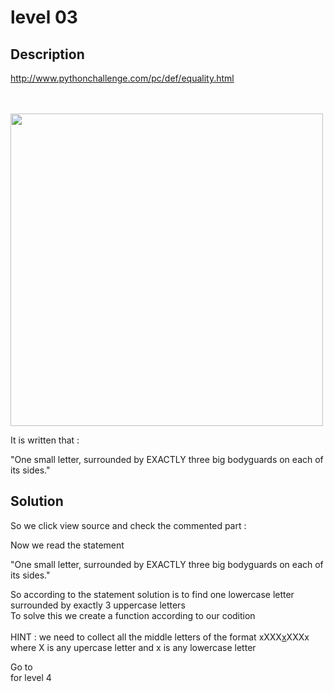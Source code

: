 # level 03
## Description
http://www.pythonchallenge.com/pc/def/equality.html

<br>

<br>

<img src="http://www.pythonchallenge.com/pc/def/bodyguard.jpg" width="500px">

<br>

It is written that : <br>

"One small letter, surrounded by EXACTLY three big bodyguards on each of its sides." <br> 

## Solution

So we click view source and check the commented part : <br>

Now we read the statement
 <br>

"One small letter, surrounded by EXACTLY three big bodyguards on each of its sides."
 <br>

So according to the statement solution is to find one lowercase letter surrounded by exactly 3 uppercase letters  <br> 
To solve this we create a function according to our codition <br>
 <br>
 HINT : we need to collect all the middle letters of the format xXXX<u>x</u>XXXx
where X is any upercase letter and x is any lowercase letter <br>

Go to  
for level 4